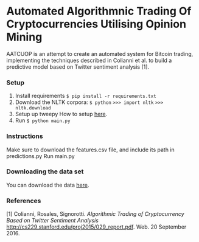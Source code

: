 # Automated Algorithmnic Trading Of Cryptocurrencies Utilising Opinion Mining

AATCUOP is an attempt to create an automated system for Bitcoin trading, implementing the techniques described in Colianni et al. to build a predictive model based on Twitter sentiment analysis [1].

### Setup
1. Install requirements
`$ pip install -r requirements.txt`
2. Download the NLTK corpora: 
`$ python` 
`>>> import nltk` 
`>>> nltk.download`
3. Setup up tweepy
How to setup [here](https://dev.twitter.com/twitterkit/android/advanced-setup).
4. Run
`$ python main.py`

### Instructions
Make sure to download the features.csv file, and include its path in predictions.py
Run main.py

### Downloading the data set
You can download the data [here](https://drive.google.com/drive/folders/1HNm2PQ5S0rT9aoI6KvhhNoTgQoOcyU9T).

### References
[1] Colianni, Rosales, Signorotti. *Algorithmic Trading of Cryptocurrency Based on Twitter Sentiment Analysis* http://cs229.stanford.edu/proj2015/029_report.pdf. Web. 20 September 2016.
